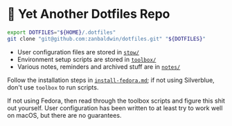 # :book: Yet Another Dotfiles Repo

```bash
export DOTFILES="${HOME}/.dotfiles"
git clone "git@github.com:zanbaldwin/dotfiles.git" "${DOTFILES}"
```

- User configuration files are stored in [`stow/`](./stow)
- Environment setup scripts are stored in [`toolbox/`](./toolbox)
- Various notes, reminders and archived stuff are in [`notes/`](./notes)

Follow the installation steps in [`install-fedora.md`](install-fedora.md);
if not using Silverblue, don't use `toolbox` to run scripts.

If not using Fedora, then read through the toolbox scripts and figure this
shit out yourself. User configuration has been written to at least try to
work well on macOS, but there are no guarantees.
